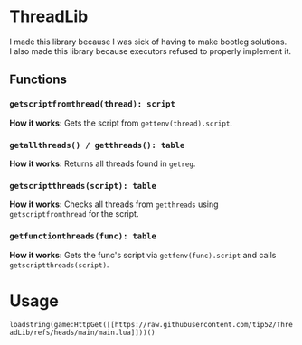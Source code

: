 # ThreadLib

I made this library because I was sick of having to make bootleg solutions.  
I also made this library because executors refused to properly implement it.

## Functions

### `getscriptfromthread(thread): script`
**How it works:** Gets the script from `gettenv(thread).script`.

### `getallthreads() / getthreads(): table`
**How it works:** Returns all threads found in `getreg`.

### `getscriptthreads(script): table`
**How it works:** Checks all threads from `getthreads` using `getscriptfromthread` for the script.

### `getfunctionthreads(func): table`
**How it works:** Gets the func's script via `getfenv(func).script` and calls `getscriptthreads(script)`.

# Usage

 `loadstring(game:HttpGet([[https://raw.githubusercontent.com/tip52/ThreadLib/refs/heads/main/main.lua]]))()`
